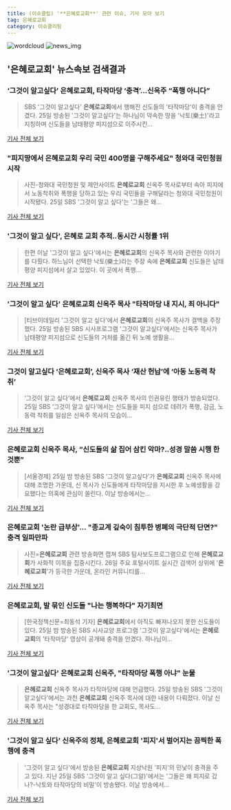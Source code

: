 ```yaml
---
title: (이슈클립) '**은혜로교회**' 관련 이슈, 기사 모아 보기
tag: 은혜로교회
category: 이슈클리핑
---
```

![wordcloud](https://s3.ap-northeast-2.amazonaws.com/lyrics101-wordcloud/2018-08-26-1535245342.png)
![news_img](https://user-images.githubusercontent.com/42597476/44507050-1206f400-a6e4-11e8-8d98-7ffbfebb353f.png)
## **'**은혜로교회**'** 뉴스속보 검색결과
### ‘그것이 알고싶다’ **은혜로교회**, 타작마당 ‘충격’…신옥주 “폭행 아니다”

>SBS '그것이 알고싶다' **은혜로교회**에서 행해진 신도들의 '타작마당'이 충격을 안겼다. 25일 방송된 '그것이 알고싶다'는 하나님이 약속한 땅을 '낙토(樂土)'라고 지칭하며 신도들을 남태평양 피지섬으로 이주시킨...

<a href="http://news.donga.com/3/all/20180826/91676861/2" target="_blank">기사 전체 보기</a>

### "피지땅에서 **은혜로교회** 우리 국민 400명을 구해주세요" 청와대 국민청원 시작

>사진-청와대 국민청원 및 제안사이트 **은혜로교회** 신옥주 목사로부터 속아 피지에서 노동착취와 폭행을 당하고 있는 우리 국민들을 구해달라는 청와대 국민청원이 시작됐다. 25일 SBS '그것이 알고 싶다'는  '그들은 왜...

<a href="http://news20.busan.com/controller/newsController.jsp?newsId=20180826000002" target="_blank">기사 전체 보기</a>

### '그것이 알고 싶다', 은혜로 교회 추적..동시간 시청률 1위

>한편 이날 '그것이 알고 싶다'에서는 **은혜로교회**의 신옥주 목사와 관련한 이야기를 다뤘다. 하느님이 선택한 낙토(樂土)라는 주장 속에 **은혜로교회** 신도들은 남태평양 피지섬에서 살고 있었다. 이 곳에서 폭행...

<a href="http://star.mt.co.kr/stview.php?no=2018082609275759858" target="_blank">기사 전체 보기</a>

### '그것이 알고 싶다' **은혜로교회** 신옥주 목사 "타작마당 내 지시, 죄 아니다"

>[티브이데일리 '그것이 알고 싶다'에서 **은혜로교회**의 신옥주 목사가 결백을 주장했다. 25일 방송된 SBS 시사프로그램 '그것이 알고싶다'에서는 신옥주 목사가 남태평양 피지섬으로 신도들의 거처를 옮긴 뒤 노예 생활을...

<a href="http://tvdaily.asiae.co.kr/read.php3?aid=15352099771388280002" target="_blank">기사 전체 보기</a>

### 그것이 알고싶다 ‘**은혜로교회**’, 신옥주 목사 ‘재산 헌납’에 ‘아동 노동력 착취’

>‘그것이 알고 싶다’에서 **은혜로교회** 신옥주 목사의 인권유린 행태가 방송되었다. 25일 SBS ‘그것이 알고 싶다’에서는 신도들을 피지 섬으로 데려가 폭행, 감금, 노동력 착취를 일삼은 신옥주 목사의 모습이...

<a href="http://www.kookje.co.kr/news2011/asp/newsbody.asp?code=0500&key=20180826.99099011721" target="_blank">기사 전체 보기</a>

### **은혜로교회** 신옥주 목사, “신도들의 삶 집어 삼킨 악마?..성경 말씀 시행 한 것뿐”

>[서울경제] 25일 밤 방송된 SBS ‘그것이 알고싶다’가 **은혜로교회** 신옥주 목사에 대해 조명한 가운데, 신 목사가 신도들에게 타작마당을 지시한 후 노예생활을 강요했다는 의혹에 관심이 쏠린다. 이날 방송에서는...

<a href="http://www.sedaily.com/NewsView/1S3IEDBPZF" target="_blank">기사 전체 보기</a>

### **은혜로교회** '논란 급부상'... "종교계 깊숙이 침투한 병폐의 극단적 단면?" 충격 일파만파

>사진=**은혜로교회** 관련 방송화면 캡쳐 SBS 탐사보도프로그램으로 인해 **은혜로교회**가 사화적 이목을 집중시킨다.   26일 주요 포털사이트 실시간 검색어 상위에 '**은혜로교회**'가 등극한 가운데, 온라인 커뮤니티를...

<a href="http://www.siminilbo.co.kr/news/articleView.html?idxno=577165" target="_blank">기사 전체 보기</a>

### **은혜로교회**, 발 묶인 신도들 "나는 행복하다" 자기최면

>[한국정책신문=최동석 기자] **은혜로교회**에서 아직도 빠져나오지 못한 신도들이 있다. 25일 밤 방송된 SBS 시사교양 프로그램 '그것이 알고싶다'에서는 **은혜로교회**의 '타작마당' 영상이 공개돼 충격을 안겼다. 하나님이...

<a href="http://www.kpinews.co.kr/news/articleView.html?idxno=79992" target="_blank">기사 전체 보기</a>

### '그것이 알고싶다' **은혜로교회** 신옥주, "타작마당 폭행 아냐" 눈물

>**은혜로교회** 신옥주 목사가 타작마당에 대해 언급했다. 25일 방송된 SBS '그것이 알고싶다'에서는 과천 **은혜로교회** 신옥주 목사에 대한 내용이 다뤄졌다. 이날 신옥주 목사는 "성경대로 타작마당을 한 교회도, 목사도...

<a href="http://sports.hankooki.com/lpage/entv/201808/sp20180826071908136660.htm" target="_blank">기사 전체 보기</a>

### '그것이 알고 싶다' 신옥주의 정체, **은혜로교회** '피지'서 벌어지는 끔찍한 폭행에 충격

>'그것이 알고 싶다'에서 방송된 **은혜로교회** 지상낙원 '피지'의 민낯이 충격을 주고 있다. 지난 25일 SBS '그것이 알고 싶다(그알)'에서는 '그들은 왜 피지로 갔나?-낙토와 타작마당의 비밀'이 방송됐다. 이날 방송에서...

<a href="http://www.topstarnews.net/news/articleView.html?idxno=470925" target="_blank">기사 전체 보기</a>


